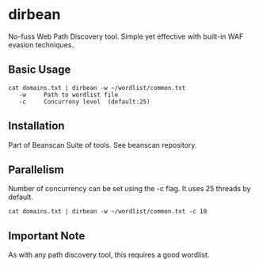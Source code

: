 # dirbean
No-fuss Web Path Discovery tool.
Simple yet effective with built-in WAF evasion techniques.

## Basic Usage
```
cat domains.txt | dirbean -w ~/wordlist/common.txt
   -w     Path to wordlist file
   -c     Concurreny level  (default:25)
```
## Installation

Part of Beanscan Suite of tools. See beanscan repository.

## Parallelism
Number of concurrency can be set using the -c flag. It uses 25 threads by default.

```
cat domains.txt | dirbean -w ~/wordlist/common.txt -c 10
```
## Important Note
As with any path discovery tool, this requires a good wordlist.
